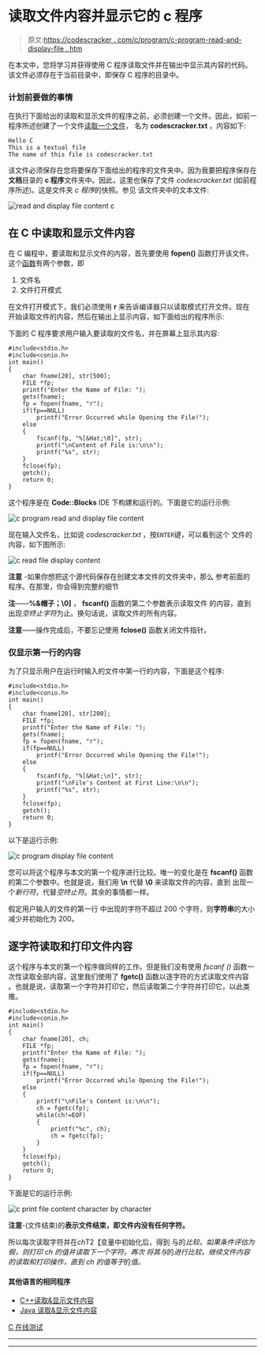 # 读取文件内容并显示它的 c 程序

> 原文:[https://codescracker . com/c/program/c-program-read-and-display-file . htm](https://codescracker.com/c/program/c-program-read-and-display-file.htm)

在本文中，您将学习并获得使用 C 程序读取文件并在输出中显示其内容的代码。该文件必须存在于当前目录中，即保存 C 程序的目录中。

### 计划前要做的事情

在执行下面给出的读取和显示文件的程序之前，必须创建一个文件。因此，如前一程序所述创建了一个文件[读取一个文件](/c/program/c-program-read-file.htm)， 名为 **codescracker.txt** ，内容如下:

```
Hello C
This is a textual file
The name of this file is codescracker.txt
```

该文件必须保存在您将要保存下面给出的程序的文件夹中。因为我要把程序保存在**文档**目录的 **c 程序**文件夹中。因此，这里也保存了文件 *codescracker.txt* (如前程序所述)。这是文件夹 *c 程序*的快照。参见 该文件夹中的文本文件:

![read and display file content c](../Images/016eaedec2b1df8c8ded96596e632f30.png)

## 在 C 中读取和显示文件内容

在 C 编程中，要读取和显示文件的内容，首先要使用 **fopen()** 函数打开该文件。这个[函数](/c/c-functions.htm)有两个参数，即

1.  文件名
2.  文件打开模式

在文件打开模式下，我们必须使用 **r** 来告诉编译器只以读取模式打开文件。现在 开始读取文件的内容，然后在输出上显示内容，如下面给出的程序所示:

下面的 C 程序要求用户输入要读取的文件名，并在屏幕上显示其内容:

```
#include<stdio.h>
#include<conio.h>
int main()
{
    char fname[20], str[500];
    FILE *fp;
    printf("Enter the Name of File: ");
    gets(fname);
    fp = fopen(fname, "r");
    if(fp==NULL)
        printf("Error Occurred while Opening the File!");
    else
    {
        fscanf(fp, "%[&Hat;\0]", str);
        printf("\nContent of File is:\n\n");
        printf("%s", str);
    }
	fclose(fp);
    getch();
    return 0;
}
```

这个程序是在 **Code::Blocks** IDE 下构建和运行的。下面是它的运行示例:

![c program read and display file content](../Images/0ecdfb463c7761f5ee7d404991ca1792.png)

现在输入文件名，比如说 *codescracker.txt* ，按`ENTER`键，可以看到这个 文件的内容，如下图所示:

![c read file display content](../Images/4a223f5ec11d527d68add92ed319ef7e.png)

**注意** -如果你想把这个源代码保存在创建文本文件的文件夹中，那么 参考前面的程序。在那里，你会得到完整的细节

**注**——**%&帽子；\0]** ， **fscanf()** 函数的第二个参数表示读取文件 的内容，直到出现*空终止字符*为止。换句话说，读取文件的所有内容。

**注意**——操作完成后，不要忘记使用 **fclose()** 函数关闭文件指针。

### 仅显示第一行的内容

为了只显示用户在运行时输入的文件中第一行的内容，下面是这个程序:

```
#include<stdio.h>
#include<conio.h>
int main()
{
    char fname[20], str[200];
    FILE *fp;
    printf("Enter the Name of File: ");
    gets(fname);
    fp = fopen(fname, "r");
    if(fp==NULL)
        printf("Error Occurred while Opening the File!");
    else
    {
        fscanf(fp, "%[&Hat;\n]", str);
        printf("\nFile's Content at First Line:\n\n");
        printf("%s", str);
    }
    fclose(fp);
    getch();
    return 0;
}
```

以下是运行示例:

![c program display file content](../Images/de3f82ac61cd1f59ff06547f09254e51.png)

您可以将这个程序与本文的第一个程序进行比较。唯一的变化是在 **fscanf()** 函数的第二个参数中。也就是说，我们用 **\n** 代替 **\0** 来读取文件的内容，直到 出现一个*新行符*，代替*空终止符*。其余的事情都一样。

假定用户输入的文件的第一行 中出现的字符不超过 200 个字符，则**字符串**的大小减少并初始化为 200。

## 逐字符读取和打印文件内容

这个程序与本文的第一个程序做同样的工作。但是我们没有使用 *fscanf ()* 函数一次性读取全部内容，这里我们使用了 **fgetc()** 函数以逐字符的方式读取文件内容 。也就是说，读取第一个字符并打印它，然后读取第二个字符并打印它，以此类推。

```
#include<stdio.h>
#include<conio.h>
int main()
{
    char fname[20], ch;
    FILE *fp;
    printf("Enter the Name of File: ");
    gets(fname);
    fp = fopen(fname, "r");
    if(fp==NULL)
        printf("Error Occurred while Opening the File!");
    else
    {
        printf("\nFile's Content is:\n\n");
        ch = fgetc(fp);
        while(ch!=EOF)
        {
            printf("%c", ch);
            ch = fgetc(fp);
        }
    }
    fclose(fp);
    getch();
    return 0;
}
```

下面是它的运行示例:

![c print file content character by character](../Images/dce4fb8cee7aaaac4f64e3275308aa3a.png)

**注意**-(文件结束)的**表示文件结束，即文件内没有任何字符。**

所以每次读取字符并在*ch*T2【变量中初始化后，得到 与的*比较。如果条件评估为假，则打印 *ch* 的值并读取下一个字符。再次 将其与*的*进行比较。继续文件内容的读取和打印操作，直到 *ch* 的值等于*的*值。*

#### 其他语言的相同程序

*   [C++读取&显示文件内容](/cpp/program/cpp-program-read-and-display-file.htm)
*   [Java 读取&显示文件内容](/java/program/java-program-read-and-display-file.htm)

[C 在线测试](/exam/showtest.php?subid=2)

* * *

* * *